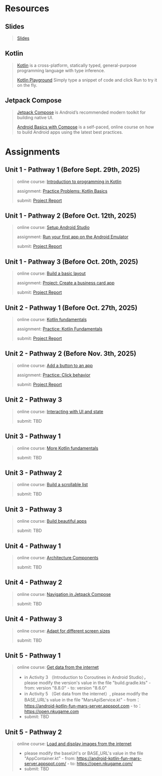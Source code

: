 # Resources

## Slides
> [Slides](https://docs.qq.com/s/oPg8u_sHiql6dpLcofID6G)  

## Kotlin
> [Kotlin](https://kotlinlang.org/) is a cross-platform, statically typed, general-purpose programming language with type inference. 
> 
> [Kotlin Playground](https://developer.android.google.cn/training/kotlinplayground) Simply type a snippet of code and click Run to try it on the fly.

## Jetpack Compose
> [Jetpack Compose](https://developer.android.com/develop/ui/compose) is Android’s recommended modern toolkit for building native UI. 
> 
> [Android Basics with Compose](https://developer.android.google.cn/courses/android-basics-compose/course) is a self-paced, online course on how to build Android apps using the latest best practices. 



# Assignments
## Unit 1 - Pathway 1 (Before Sept. 29th, 2025)
> online course: [Introduction to programming in Kotlin](https://developer.android.google.cn/courses/pathways/android-basics-compose-unit-1-pathway-1)
> 
> assignment: [Practice Problems: Kotlin Basics](https://developer.android.google.cn/codelabs/basic-android-kotlin-compose-intro-kotlin-practice-problems)
> 
> submit: [Project Report](https://docs.qq.com/form/page/DYkRHc3R1Yk9aZExY)

## Unit 1 - Pathway 2 (Before Oct. 12th, 2025)
> online course: [Setup Android Studio](https://developer.android.google.cn/courses/pathways/android-basics-compose-unit-1-pathway-2)
> 
> assignment: [Run your first app on the Android Emulator](https://developer.android.google.cn/codelabs/basic-android-kotlin-compose-emulator)
> 
> submit: [Project Report](https://docs.qq.com/form/page/DYkFUUWZrQ0NQR1NI)

## Unit 1 - Pathway 3 (Before Oct. 20th, 2025)
> online course: [Build a basic layout](https://developer.android.google.cn/courses/pathways/android-basics-compose-unit-1-pathway-3)
> 
> assignment: [Project: Create a business card app](https://developer.android.google.cn/codelabs/basic-android-kotlin-compose-business-card)
> 
> submit: [Project Report](https://docs.qq.com/form/page/DYnhXSUhmRExNdXN5)

## Unit 2 - Pathway 1 (Before Oct. 27th, 2025)
> online course: [Kotlin fundamentals](https://developer.android.google.cn/courses/pathways/android-basics-compose-unit-2-pathway-1)
> 
> assignment: [Practice: Kotlin Fundamentals](https://developer.android.google.cn/codelabs/basic-android-kotlin-compose-kotlin-fundamentals-practice-problems)
> 
> submit: [Project Report](https://docs.qq.com/form/page/DYk9YS3NlYkdlcVBT)

## Unit 2 - Pathway 2 (Before Nov. 3th, 2025)
> online course: [Add a button to an app](https://developer.android.google.cn/courses/pathways/android-basics-compose-unit-2-pathway-2)
> 
> assignment: [Practice: Click behavior](https://developer.android.google.cn/codelabs/basic-android-kotlin-compose-button-click-practice-problem)
> 
> submit: [Project Report](https://docs.qq.com/form/page/DYnVXWmd6RGhsRHJY)


## Unit 2 - Pathway 3
> online course: [Interacting with UI and state](https://developer.android.google.cn/courses/pathways/android-basics-compose-unit-2-pathway-3)
> 
> submit: TBD


## Unit 3 - Pathway 1
> online course: [More Kotlin fundamentals](https://developer.android.google.cn/courses/pathways/android-basics-compose-unit-3-pathway-1)
> 
> submit: TBD


## Unit 3 - Pathway 2
> online course: [Build a scrollable list](https://developer.android.google.cn/courses/pathways/android-basics-compose-unit-3-pathway-2)
> 
> submit: TBD

## Unit 3 - Pathway 3
> online course: [Build beautiful apps](https://developer.android.google.cn/courses/pathways/android-basics-compose-unit-3-pathway-3)
> 
> submit: TBD

## Unit 4 - Pathway 1
> online course: [Architecture Components](https://developer.android.google.cn/courses/pathways/android-basics-compose-unit-4-pathway-1)
> 
> submit: TBD

## Unit 4 - Pathway 2
> online course: [Navigation in Jetpack Compose](https://developer.android.google.cn/courses/pathways/android-basics-compose-unit-4-pathway-2)
> 
> submit: TBD

## Unit 4 - Pathway 3
> online course: [Adapt for different screen sizes](https://developer.android.google.cn/courses/pathways/android-basics-compose-unit-4-pathway-3)
> 
> submit: TBD

## Unit 5 - Pathway 1
> online course: [Get data from the internet](https://developer.android.google.cn/courses/pathways/android-basics-compose-unit-5-pathway-1)
> - in Activity 3 （Introduction to Coroutines in Android Studio），please modify the version's value in the file "build.gradle.kts" 
    - from: version "8.8.0"
    - to: version "8.6.0"
> - in Activity 5 （Get data from the internet）, please modify the BASE_URL's value in the file "MarsApiService.kt"
    - from：https://android-kotlin-fun-mars-server.appspot.com
    - to：https://open.nkugame.com
> - submit: TBD

## Unit 5 - Pathway 2
> online course: [Load and display images from the internet](https://developer.android.google.cn/courses/pathways/android-basics-compose-unit-5-pathway-2)
> - please modify the baseUrl's or BASE_URL's value in the file "AppContainer.kt" 
    - from: https://android-kotlin-fun-mars-server.appspot.com/
    - to: https://open.nkugame.com/
> - submit: TBD
